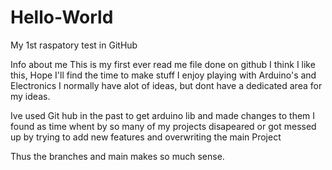 # Hello-World
My 1st raspatory test in GitHub

Info about me 
This is my first ever read me file done on github
I think I like this, Hope I'll find the time to make stuff
I enjoy playing with Arduino's and Electronics
I normally have alot of ideas, but dont have a dedicated area for my ideas.

Ive used Git hub in the past to get arduino lib and made changes to them 
I found as time whent by so many of my projects disapeared or got messed up by trying to add new features and overwriting the main Project 

Thus the branches and main makes so much sense.
